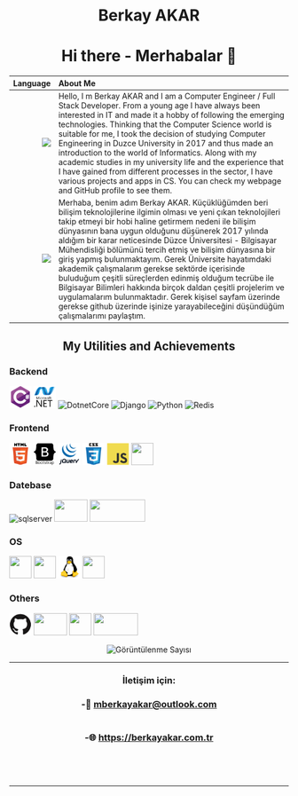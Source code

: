 <h1 align="center"> Berkay AKAR</h1>

<h1 align='center'> Hi there - Merhabalar 👋</h1>

| **Language** | **About Me** |
| -------------: | :------------- |
| <img src="https://bewerbung.co/wp-content/uploads/2018/07/bewerbung-englisch.jpg" width='96'> | Hello, I m Berkay AKAR and I am a Computer Engineer / Full Stack Developer. From a young age I have always been interested in IT and made it a hobby of following the emerging technologies. Thinking that the Computer Science world is suitable for me, I took the decision of studying Computer Engineering in Duzce University in 2017 and thus made an introduction to the world of Informatics. Along with my academic studies in my university life and the experience that I have gained from different processes in the sector, I have various projects and apps in CS. You can check my webpage and GitHub profile to see them.|
| <img src="https://upload.wikimedia.org/wikipedia/commons/thumb/b/b4/Flag_of_Turkey.svg/1200px-Flag_of_Turkey.svg.png" width='96'>  |Merhaba, benim adım Berkay AKAR. Küçüklüğümden beri bilişim teknolojilerine ilgimin olması ve yeni çıkan teknolojileri takip etmeyi bir hobi haline getirmem nedeni ile bilişim dünyasının bana uygun olduğunu düşünerek 2017 yılında aldığım bir karar neticesinde Düzce Üniversitesi - Bilgisayar Mühendisliği bölümünü tercih etmiş ve bilişim dünyasına bir giriş yapmış bulunmaktayım. Gerek Üniversite hayatımdaki akademik çalışmalarım gerekse sektörde içerisinde buluduğum çeşitli süreçlerden edinmiş olduğum tecrübe ile Bilgisayar Bilimleri hakkında birçok daldan çeşitli projelerim ve uygulamalarım bulunmaktadır. Gerek kişisel sayfam üzerinde gerekse github üzerinde işinize yarayabileceğini düşündüğüm çalışmalarımı paylaştım. |


<h2 style="text-align: center;"> My Utilities and Achievements </h2>

  ### Backend
  <p align="left">
  <img src="https://raw.githubusercontent.com/devicons/devicon/master/icons//csharp/csharp-original.svg" alt="c#" width="40" height="40" />
  <img src="https://raw.githubusercontent.com/devicons/devicon/master/icons/dot-net/dot-net-original-wordmark.svg"alt="Dotnet Framework" width="40" height="40" />
  <img src="https://upload.wikimedia.org/wikipedia/commons/e/ee/.NET_Core_Logo.svg" alt="DotnetCore" width="40" height="40"/>
 <img src="https://www.vectorlogo.zone/logos/djangoproject/djangoproject-ar21.svg" alt="Django" width="60" height="40"/>
 <img src="https://upload.wikimedia.org/wikipedia/commons/c/c3/Python-logo-notext.svg" alt="Python" width="40" height="40"/>
 <img src="https://1000logos.net/wp-content/uploads/2020/08/Redis-Logo.png" alt="Redis" width="40" height="40"/>
 

 
  
 
  </p>
  
  ### Frontend
  <p align="left">
    <img src="https://raw.githubusercontent.com/devicons/devicon/master/icons/html5/html5-original-wordmark.svg" width="40" height="40" />
   <img src="https://raw.githubusercontent.com/devicons/devicon/master/icons/bootstrap/bootstrap-plain-wordmark.svg" alt="bootstrap" width="40" height="40"/>
    <img src="https://raw.githubusercontent.com/devicons/devicon/master/icons/jquery/jquery-original-wordmark.svg" width="40" height="40" />
  <img src="https://raw.githubusercontent.com/devicons/devicon/master/icons/css3/css3-original-wordmark.svg" width="40" height="40" />
    <img src="https://raw.githubusercontent.com/devicons/devicon/master/icons/javascript/javascript-original.svg" width="40" height="40" />
    <img src="https://cdn0.iconfinder.com/data/icons/logos-brands-in-colors/128/react-512.png" width="40" height="40">
 </p>
  
  ### Datebase
  <p align="left">
  <img src="https://upload.wikimedia.org/wikipedia/de/thumb/8/8c/Microsoft_SQL_Server_Logo.svg/2000px-Microsoft_SQL_Server_Logo.svg.png" alt="sqlserver" width="40" height="40"/>
  <img src="https://upload.wikimedia.org/wikipedia/commons/5/50/Oracle_logo.svg" width="60" height="40" />
  <img src="https://upload.wikimedia.org/wikipedia/commons/9/93/MongoDB_Logo.svg" width="100" height="40">
 </p>
  
 ### OS
  <p align="left">
    <img src ="https://i0.wp.com/blog.ncce.org/wp-content/uploads/2017/04/microsoft-windows-logo-vector-download.jpg?fit=512%2C512" width="40" height="40" />
   <img src ="https://banner2.cleanpng.com/20180920/fol/kisspng-windows-server-2-12-logo-organization-brand-windows-server-5ba39cd715d540.3534964615374491750894.jpg" width="40" height="40" />
   <img src ="https://raw.githubusercontent.com/devicons/devicon/master/icons/linux/linux-original.svg" width="40" height="40" />
  <img src ="https://cdn2.iconfinder.com/data/icons/metro-uinvert-dock/256/OS_Apple.png" width="40" height="40" />
  </p>
  
  ### Others
   <p align="left">
  <img src="https://raw.githubusercontent.com/devicons/devicon/master/icons/github/github-original.svg" width="40" height="40" /> 
  <img src="https://upload.wikimedia.org/wikipedia/en/f/f4/Docker_logo.svg" width="60" height="40" /> 
 <img src="https://upload.wikimedia.org/wikipedia/commons/3/34/VMware_Workstation_11.0_icon.png" width="40" height="40" />
  <img src="https://image.pngaaa.com/442/168442-middle.png" width="80" height="40" />


<p align="center"> <img src="https://komarev.com/ghpvc/?username=mberkayakardev" alt="Görüntülenme Sayısı" /> </p>

<hr>
<h3 align="center">İletişim için:<h3>
 
 <div align="center">
-📧 <a href="m.berkay.akar@gmail.com" aling="center">mberkayakar@outlook.com</a><br> <br> <br> 
-🌐 <a href="https://berkayakar.com.tr/" aling="center">https://berkayakar.com.tr</a><br> <br> <br> 
<!-- <a href="https://www.hackerrank.com/mberkayakar" aling="center"> Hackerrank Profilim </a><br> --> 
</div>
<br>
<hr>
 
 
